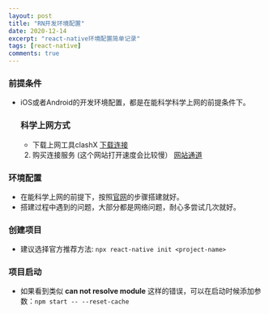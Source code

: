 ```yaml
---
layout: post
title: "RN开发环境配置"
date: 2020-12-14
excerpt: "react-native环境配置简单记录"
tags: [react-native]
comments: true 
---
```




### 前提条件

- iOS或者Android的开发环境配置，都是在能科学科学上网的前提条件下。

  ###  科学上网方式

  - 下载上网工具clashX  [下载连接](https://github.com/yichengchen/clashX/releases)

  2. 购买连接服务 (这个网站打开速度会比较慢） [网站通道](https://github.com/yichengchen/clashX/releases)

### 环境配置

- 在能科学上网的前提下，按照[官网](https://reactnative.dev/docs/environment-setup)的步骤搭建就好。
- 搭建过程中遇到的问题，大部分都是网络问题，耐心多尝试几次就好。

### 创建项目

- 建议选择官方推荐方法: ``npx react-native init <project-name>``

### 项目启动

- 如果看到类似  **can not resolve module** 这样的错误，可以在启动时候添加参数：`npm start -- --reset-cache`

